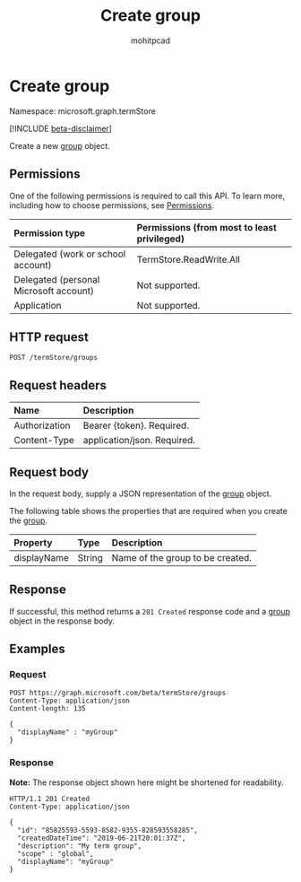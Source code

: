 ﻿---
title: "Create group"
description: "Create a new group object."
author: mohitpcad
localization_priority: Normal
ms.prod: "Sharepoint"
doc_type: apiPageType
---

# Create group

Namespace: microsoft.graph.termStore

[!INCLUDE [beta-disclaimer](../../includes/beta-disclaimer.md)]

Create a new [group](../resources/termstore-group.md) object.

## Permissions

One of the following permissions is required to call this API. To learn more, including how to choose permissions, see [Permissions](/graph/permissions-reference).

| Permission type                        | Permissions (from most to least privileged) |
| :------------------------------------- | :------------------------------------------ |
| Delegated (work or school account)     | TermStore.ReadWrite.All                     |
| Delegated (personal Microsoft account) | Not supported.                              |
| Application                            | Not supported.                              |

## HTTP request

<!-- {
  "blockType": "ignored"
}
-->

```http
POST /termStore/groups
```

## Request headers

| Name          | Description                 |
| :------------ | :-------------------------- |
| Authorization | Bearer {token}. Required.   |
| Content-Type  | application/json. Required. |

## Request body

In the request body, supply a JSON representation of the [group](../resources/termstore-group.md) object.

The following table shows the properties that are required when you create the [group](../resources/termstore-group.md).

| Property    | Type   | Description                      |
| :---------- | :----- | :------------------------------- |
| displayName | String | Name of the group to be created. |

## Response

If successful, this method returns a `201 Created` response code and a [group](../resources/termstore-group.md) object in the response body.

## Examples

### Request

<!-- {
  "blockType": "request",
  "displayName": "myGroup"
}-->

```http
POST https://graph.microsoft.com/beta/termStore/groups
Content-Type: application/json
Content-length: 135

{
  "displayName" : "myGroup"
}
```

### Response

**Note:** The response object shown here might be shortened for readability.

<!-- {
  "blockType": "response",
  "truncated": true,
  "@odata.type": "microsoft.graph.termStore.group"
}-->

```http
HTTP/1.1 201 Created
Content-Type: application/json

{
  "id": "85825593-5593-8582-9355-828593558285",
  "createdDateTime": "2019-06-21T20:01:37Z",
  "description": "My term group",
  "scope" : "global",
  "displayName": "myGroup"  
}
```

<!--
{
  "type": "#page.annotation",
  "description": "Create a termGroup entity in termStore",
  "keywords": "term,termStore",
  "section": "documentation",
  "tocPath": "termStore/Create termGroup",
  "suppressions": [
  ]
}
-->
